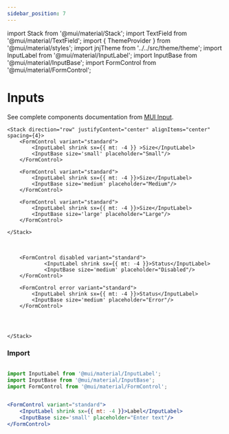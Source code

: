 ```yaml
---
sidebar_position: 7
---
```

import Stack from '@mui/material/Stack';
import TextField from '@mui/material/TextField';
import { ThemeProvider } from '@mui/material/styles';
import jnjTheme from '../../src/theme/theme';
import InputLabel from '@mui/material/InputLabel';
import InputBase from '@mui/material/InputBase';
import FormControl from '@mui/material/FormControl';

# Inputs

See complete components documentation from [MUI Input](https://mui.com/material-ui/react-checkbox/).

 <ThemeProvider theme={jnjTheme}>

    <Stack direction="row" justifyContent="center" alignItems="center" spacing={4}>
        <FormControl variant="standard">
            <InputLabel shrink sx={{ mt: -4 }} >Size</InputLabel>
            <InputBase size='small' placeholder="Small"/>
        </FormControl>

        <FormControl variant="standard">
            <InputLabel shrink sx={{ mt: -4 }}>Size</InputLabel>
            <InputBase size='medium' placeholder="Medium"/>
        </FormControl>

        <FormControl variant="standard">
            <InputLabel shrink sx={{ mt: -4 }}>Size</InputLabel>
            <InputBase size='large' placeholder="Large"/>
        </FormControl>

    </Stack>
  <br/>
    <Stack direction="row" justifyContent="center" alignItems="center" spacing={4}>


        <FormControl disabled variant="standard">
                <InputLabel shrink sx={{ mt: -4 }}>Status</InputLabel>
                <InputBase size='medium' placeholder="Disabled"/>
        </FormControl>

        <FormControl error variant="standard">
            <InputLabel shrink sx={{ mt: -4 }}>Status</InputLabel>
            <InputBase size='medium' placeholder="Error"/>
        </FormControl>

    


    </Stack>

 </ThemeProvider>

### Import

```jsx

import InputLabel from '@mui/material/InputLabel';
import InputBase from '@mui/material/InputBase';
import FormControl from '@mui/material/FormControl';


<FormControl variant="standard">
    <InputLabel shrink sx={{ mt: -4 }}>Label</InputLabel>
    <InputBase size='small' placeholder="Enter text"/>
</FormControl>

```


    